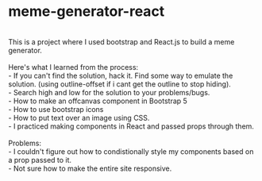 # meme-generator-react
<br>
This is a project where I used bootstrap and React.js to build a meme generator. <br><br>
Here's what I learned from the process: <br>
- If you can't find the solution, hack it. Find some way to emulate the solution. (using outline-offset if i cant get the outline to stop hiding). <br>
- Search high and low for the solution to your problems/bugs. <br>
- How to make an offcanvas component in Bootstrap 5 <br>
- How to use bootstrap icons <br>
- How to put text over an image using CSS. <br>
- I practiced making components in React and passed props through them. <br><br>
Problems: <br>
- I couldn't figure out how to condistionally style my components based on a prop passed to it. <br>
- Not sure how to make the entire site responsive. 
